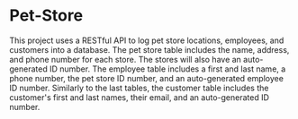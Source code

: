 # Pet-Store
This project uses a RESTful API to log pet store locations, employees, and customers into a database.
The pet store table includes the name, address, and phone number for each store. The stores will also have an auto-generated ID number.
The employee table includes a first and last name, a phone number, the pet store ID number, and an auto-generated employee ID number.
Similarly to the last tables, the customer table includes the customer's first and last names, their email, and an auto-generated ID number.
